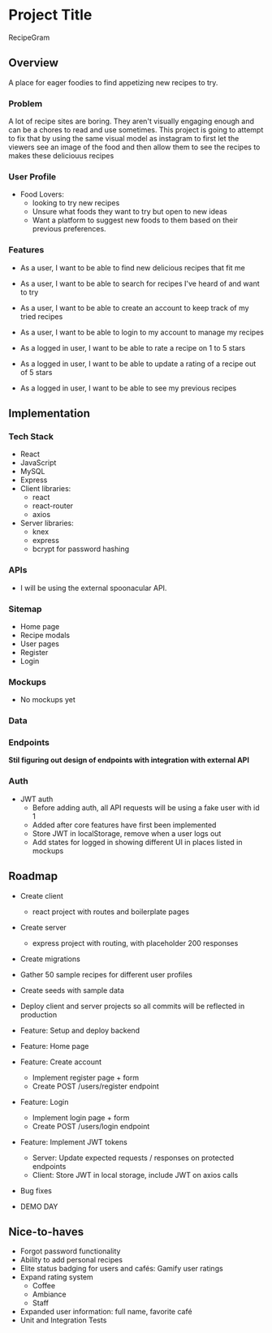 # Project Title
RecipeGram

## Overview

A place for eager foodies to find appetizing new recipes to try.

### Problem

A lot of recipe sites are boring. They aren't visually engaging enough and can be a chores to read and use sometimes. This project is going to attempt to fix that by using the same visual model as instagram to first let the viewers see an image of the food and then allow them to see the recipes to makes these deliciouus recipes

### User Profile

- Food Lovers:
    - looking to try new recipes 
    - Unsure what foods they want to try but open to new ideas
	- Want a platform to suggest new foods to them based on their previous preferences.

### Features

- As a user, I want to be able to find new delicious recipes that fit me
- As a user, I want to be able to search for recipes I've heard of and want to try

- As a user, I want to be able to create an account to keep track of my tried recipes
- As a user, I want to be able to login to my account to manage my recipes

- As a logged in user, I want to be able to rate a recipe on 1 to 5 stars
- As a logged in user, I want to be able to update a rating of a recipe out of 5 stars
- As a logged in user, I want to be able to see my previous recipes

## Implementation

### Tech Stack

- React
- JavaScript
- MySQL
- Express
- Client libraries: 
    - react
    - react-router
    - axios
- Server libraries:
    - knex
    - express
    - bcrypt for password hashing

### APIs

- I will be using the external spoonacular API.

### Sitemap

- Home page
- Recipe modals
- User pages
- Register
- Login

### Mockups

- No mockups yet

### Data


### Endpoints

**Stil figuring out design of endpoints with integration with external API**

### Auth

- JWT auth
    - Before adding auth, all API requests will be using a fake user with id 1
    - Added after core features have first been implemented
    - Store JWT in localStorage, remove when a user logs out
    - Add states for logged in showing different UI in places listed in mockups

## Roadmap

- Create client
    - react project with routes and boilerplate pages

- Create server
    - express project with routing, with placeholder 200 responses

- Create migrations

- Gather 50 sample recipes for different user profiles

- Create seeds with sample data

- Deploy client and server projects so all commits will be reflected in production

- Feature: Setup and deploy backend

- Feature: Home page

- Feature: Create account
    - Implement register page + form
    - Create POST /users/register endpoint

- Feature: Login
    - Implement login page + form
    - Create POST /users/login endpoint

- Feature: Implement JWT tokens
    - Server: Update expected requests / responses on protected endpoints
    - Client: Store JWT in local storage, include JWT on axios calls

- Bug fixes

- DEMO DAY

## Nice-to-haves

- Forgot password functionality
- Ability to add personal recipes 
- Elite status badging for users and cafés: Gamify user ratings
- Expand rating system
    - Coffee
    - Ambiance
    - Staff
- Expanded user information: full name, favorite café
- Unit and Integration Tests